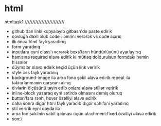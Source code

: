 # html
htmltask1
//////////////////////////
+ github'dan linki kopyalayıb gitbash'də paste edirik
+ qovluğa daxil olub code . əmrini verərək vs code açırıq
+ ilk öncə html faylı yaradırıq
+ form yaradırıq 
+ inputlara eyni class'ı verərək boxs'ların hündürlüyünü ayarlayırıq
+ hamısına required əlavə edirik ki mütləq doldurulsun formdakı həmin hissələr
+ düymələr əlavə edirik keçid üçün link veririk
+ style.css faylı yaradırıq
+ background-image ilə arxa fona şəkil əlavə edirik repeat ilə təkrarlanmanın qarşısını alırıq
+ divlərin ölçüsünü təyin edib onlara əlavə stillər veririk
+ inline-block yazaraq eyni sətirdə olmasını demiş oluruq
+ button'lara rənh, hover özəlliyi əlavə edirik
+ daha sonra digər html faylı yaradıb digər səhifəni yaradırıq
+ stil veririk eyni qayda ilə
+ arxa fon şəklinin sabit qalması üçün atachment:fixed özəlliyi əlavə edirik
+ son:)